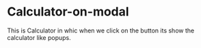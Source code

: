 # Calculator-on-modal
This is Calculator in whic when we click on the button its show the calculator like popups.
